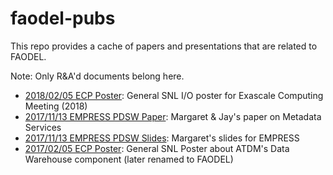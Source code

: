 # faodel-pubs

This repo provides a cache of papers and presentations that are related to
FAODEL.

Note: Only R&A'd documents belong here.

- [2018/02/05 ECP Poster](./180205_ulmer_ecp_poster_snl_data_management_30x40.pdf): General SNL I/O poster for Exascale Computing Meeting (2018)
- [2017/11/13 EMPRESS PDSW Paper](./171113_lawson_pdsw_empress_paper.pdf): Margaret & Jay's paper on Metadata Services
- [2017/11/13 EMPRESS PDSW Slides](./171113_lawson_pdsw_empress_slides.pdf): Margaret's slides for EMPRESS
- [2017/02/05 ECP Poster](./170131_ulmer_ecp_poster_data_warehouse_36x23.pdf): General SNL Poster about ATDM's Data Warehouse component (later renamed to FAODEL)

